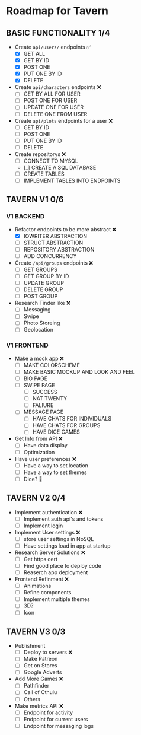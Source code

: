 # Roadmap for Tavern

## BASIC FUNCTIONALITY 1/4

* Create `api/users/` endpoints ✅
    - [x] GET ALL
    - [x] GET BY ID
    - [x] POST ONE
    - [x] PUT ONE BY ID
    - [x] DELETE

* Create `api/characters` endpoints ❌
    - [ ] GET BY ALL FOR USER
    - [ ] POST ONE FOR USER
    - [ ] UPDATE ONE FOR USER
    - [ ] DELETE ONE FROM USER

* Create `api/plots` endpoints for a user ❌
    - [ ] GET BY ID
    - [ ] POST ONE
    - [ ] PUT ONE BY ID
    - [ ] DELETE

* Create repositorys ❌
    - [ ] CONNECT TO MYSQL
    - [_] CREATE A SQL DATABASE
    - [ ] CREATE TABLES
    - [ ] IMPLEMENT TABLES INTO ENDPOINTS

## TAVERN V1 0/6

### V1 BACKEND

* Refactor endpoints to be more abstract ❌
    - [x] IOWRITER ABSTRACTION
    - [ ] STRUCT ABSTRACTION
    - [ ] REPOSITORY ABSTRACTION
    - [ ] ADD CONCURRENCY

* Create `/api/groups` endpoints ❌
    - [ ] GET GROUPS
    - [ ] GET GROUP BY ID
    - [ ] UPDATE GROUP
    - [ ] DELETE GROUP
    - [ ] POST GROUP

* Research Tinder like ❌
    - [ ] Messaging
    - [ ] Swipe
    - [ ] Photo Storeing
    - [ ] Geolocation

### V1 FRONTEND

* Make a mock app ❌
    - [ ] MAKE COLORSCHEME
    - [ ] MAKE BASIC MOCKUP AND LOOK AND FEEL
    - [ ] BIO PAGE
    - [ ] SWIPE PAGE
        * [ ] SUCCESS
        * [ ] NAT TWENTY
        * [ ] FALIURE
    - [ ] MESSAGE PAGE
        * [ ] HAVE CHATS FOR INDIVIDUALS
        * [ ] HAVE CHATS FOR GROUPS
        * [ ] HAVE DICE GAMES

* Get Info from API ❌
    - [ ] Have data display
    - [ ] Optimization

* Have user preferences ❌
    - [ ] Have a way to set location
    - [ ] Have a way to set themes
    - [ ] Dice? 🎲

## TAVERN V2 0/4

* Implement authentication  ❌
    - [ ] Implement auth api's and tokens
    - [ ] Implement login

* Implement User settings ❌
    - [ ] store user settings in NoSQL
    - [ ] Have settings load in app at startup

* Research Server Solutions ❌
    - [ ] Get https cert
    - [ ] Find good place to deploy code
    - [ ] Reaserch app deployment

* Frontend Refinment  ❌
    - [ ] Animations
    - [ ] Refine components
    - [ ] Implement multiple themes
    - [ ] 3D?
    - [ ] Icon

## TAVERN V3 0/3

* Publishment
    - [ ] Deploy to servers ❌
    - [ ] Make Patreon
    - [ ] Get on Stores
    - [ ] Google Adverts

* Add More Games ❌
    - [ ] Pathfinder
    - [ ] Call of Cthulu
    - [ ] Others

* Make metrics API ❌
    - [ ] Endpoint for activity
    - [ ] Endpoint for current users
    - [ ] Endpoint for messaging logs
